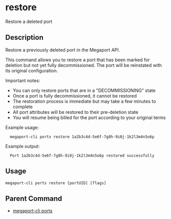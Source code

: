 # restore

Restore a deleted port

## Description

Restore a previously deleted port in the Megaport API.

This command allows you to restore a port that has been marked for deletion but not yet
fully decommissioned. The port will be reinstated with its original configuration.

Important notes:
- You can only restore ports that are in a "DECOMMISSIONING" state
- Once a port is fully decommissioned, it cannot be restored
- The restoration process is immediate but may take a few minutes to complete
- All port attributes will be restored to their pre-deletion state
- You will resume being billed for the port according to your original terms

Example usage:

```
  megaport-cli ports restore 1a2b3c4d-5e6f-7g8h-9i0j-1k2l3m4n5o6p

```

Example output:
```
  Port 1a2b3c4d-5e6f-7g8h-9i0j-1k2l3m4n5o6p restored successfully

```



## Usage

```
megaport-cli ports restore [portUID] [flags]
```



## Parent Command

* [megaport-cli ports](megaport-cli_ports.md)







